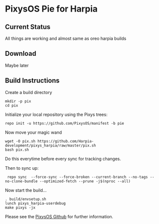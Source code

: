 PixysOS Pie for Harpia
=====================================

Current Status
--------------

All things are working and almost same as oreo harpia builds

Download
--------

Maybe later

Build Instructions
------------------
Create a build directory

	mkdir -p pix
	cd pix

Initialize your local repository using the Pixys trees:

	repo init -u https://github.com/PixysOS/manifest -b pie

Now move your magic wand
	
	wget -O pix.sh https://github.com/Harpia-development/pixys_harpia/raw/master/pix.sh
	bash pix.sh

Do this everytime before every sync for tracking changes.

Then to sync up:

     repo sync  --force-sync --force-broken --current-branch --no-tags --no-clone-bundle --optimized-fetch --prune -j$(nproc --all)
     
Now start the build...

	. build/envsetup.sh 
	lunch pixys_harpia-userdebug
	make pixys -jx

Please see the [PixysOS Github](https://github.com/PixysOS) for further information.
